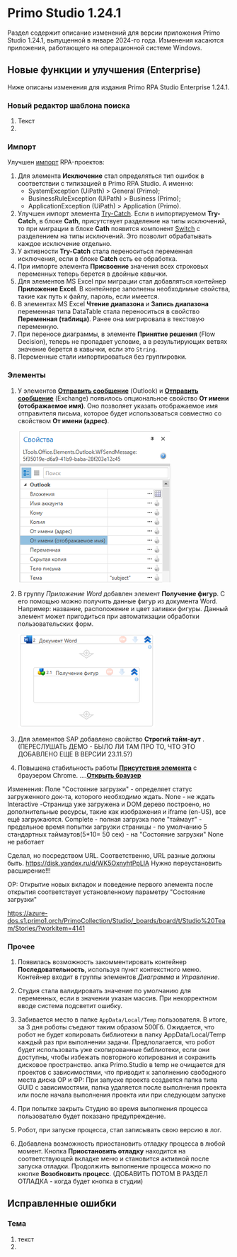  # Primo Studio 1.24.1

Раздел содержит описание изменений для версии приложения Primo Studio 1.24.1, выпущенной в январе 2024-го года. Изменения касаются приложения, работающего на операционной системе Windows.

## Новые функции и улучшения (Enterprise)

Ниже описаны изменения для издания Primo RPA Studio Enterprise 1.24.1.

### Новый редактор шаблона поиска

1. Текст
2. 


### Импорт

Улучшен [импорт](https://docs.primo-rpa.ru/primo-rpa/primo-studio/tools/import) RPA-проектов: 
1. Для элемента **Исключение** стал определяться тип ошибок в соответствии с типизацией в Primo RPA Studio. А именно:
   * SystemException (UiPath) > General (Primo);
   * BusinessRuleException (UiPath) > Business (Primo);
   * ApplicationException (UiPath) > Application (Primo).
1. Улучшен импорт элемента [Try-Catch](https://docs.primo-rpa.ru/primo-rpa/g_elements/el_basic/els_logic/el_logic_trycatch). Если в импортируемом **Try-Catch**, в блоке **Cath**, присутствует разделение на типы исключений, то при миграции в блоке **Cath** появится компонент [Switch](https://docs.primo-rpa.ru/primo-rpa/g_elements/el_basic/els_logic/el_logic_switch) с разделением на типы исключений. Это позволит обрабатывать каждое исключение отдельно.
1. У активности **Try-Catch** стала переноситься переменная исключения, если в блоке **Catch** есть ее обработка.
1. При импорте элемента **Присвоение** значения всех строковых переменных теперь берется в двойные кавычки.
1. Для элементов MS Excel при миграции стал добавляться контейнер **Приложение Excel**. В контейнере заполнены необходимые свойства, такие как путь к файлу, пароль, если имеется. 
1. В элементах MS Excel **Чтение диапазона** и **Запись диапазона** переменная типа DataTable стала переноситься в свойство **Переменная (таблица)**. Ранее она мигрировала в текстовую переменную. 
1. При переносе диаграммы, в элементе **Принятие решения** (Flow Decision), теперь не пропадает условие, а в результирующих ветвях значение берется в кавычки, если это `String`.
1. Переменные стали импортироваться без группировки. 

### Элементы

1. У элементов [**Отправить сообщение**](https://docs.primo-rpa.ru/primo-rpa/g_elements/el_basic/els_outlook/el_outlook_sendmail) (Outlook) и [**Отправить сообщение**](https://docs.primo-rpa.ru/primo-rpa/g_elements/el_basic/els_mail/els_exchange/el_send) (Exchange) появилось опциональное свойство **От имени (отображаемое имя)**. Оно позволяет указать отображаемое имя отправителя письма, которое будет использоваться совместно со свойством **От имени (адрес)**.

   ![](<../../.gitbook/assets1/outlook-new-parameter.png>)
 
1. В группу *Приложение Word* добавлен элемент **Получение фигур**. С его помощью можно получить данные фигур из документа Word. Например: название, расположение и цвет заливки фигуры. Данный элемент может пригодиться при автоматизации обработки пользовательских форм.

   ![](<../../.gitbook/assets1/word-get-shapes.png>)


1. Для элементов SAP добавлено свойство **Строгий тайм-аут** .  (ПЕРЕСЛУШАТЬ ДЕМО - БЫЛО ЛИ ТАМ ПРО ТО, ЧТО ЭТО ДОБАВЛЕНО ЕЩЕ В ВЕРСИИ 23.11.5?)
1. Повышена стабильность работы [**Присутствия элемента**](https://docs.primo-rpa.ru/primo-rpa/g_elements/el_basic/els_uiinteraction/el_exists) с браузером Chrome. ....[**Открыть браузер**](https://docs.primo-rpa.ru/primo-rpa/g_elements/el_basic/els_browser/el_browser_open)

Изменения:
Поле "Состояние загрузки" - определяет статус загруженного док-та, которого необходимо ждать.
None - не ждать
Interactive -Страница уже загружена и DOM дерево построено, но дополнительные ресурсы, такие как изображения и iframe (en-US), все ещё загружаются.
Complete - полная загрузка
 поле "таймаут" - предельное время попытки загрузки страницы - по умолчанию 5 стандартных таймаутов(5*10= 50 сек) - на "Состояние загрузки" None не работает

 Сделал, но посредством URL. Соответственно, URL разные должны быть. https://disk.yandex.ru/d/WK5OxnyhtPpLlA
Нужно переустановить расширение!!!

ОР: Открытие новых вкладок и поведение первого элемента после открытия соответствует установленному параметру "Состояние загрузки"
 
https://azure-dos.s1.primo1.orch/PrimoCollection/Studio/_boards/board/t/Studio%20Team/Stories/?workitem=4141

   

### Прочее

1. Появилась возможность закомментировать контейнер **Последовательность**, используя пункт контекстного меню. Контейнер входит в группы элементов *Диаграмма* и *Управление*.
2. Студия стала валидировать значение по умолчанию для переменных, если в значении указан массив. При некорректном вводе система подсветит ошибку.
3. Забивается место в папке `AppData/Local/Temp` пользователя. В итоге, за 3 дня роботы съедают таким образом 500Гб.
   Ожидается, что робот не будет копировать библиотеки в папку AppData/Local/Temp каждый раз при выполнении задачи. Предполагается, что робот будет использовать уже скопированные библиотеки, если они доступны, чтобы избежать повторного копирования и сохранить дисковое пространство.
   апка Primo.Studio в temp не очищается для проектов с зависимостями, что приводит к заполнению свободного места диска 
ОР и ФР:  При запуске проекта создается папка типа GUID с зависимостями, папка удаляется после выполнения проекта или после начала выполнения проекта или при следующем запуске

4. При попытке закрыть Студию во время выполнения процесса пользователю будет показано предупреждение.
5. Робот, при запуске процесса, стал записывать свою версию в лог.
6. Добавлена возможность приостановить отладку процесса в любой момент. Кнопка **Приостановить отладку** находится на соответствующей вкладке меню и становится активной после запуска отладки. Продолжить выполнение процесса можно по кнопке **Возобновить процесс**. (ДОБАВИТЬ ПОТОМ В РАЗДЕЛ ОТЛАДКА - когда будет кнопка в студии)


## Исправленные ошибки 

### Тема

1. текст
1. 
